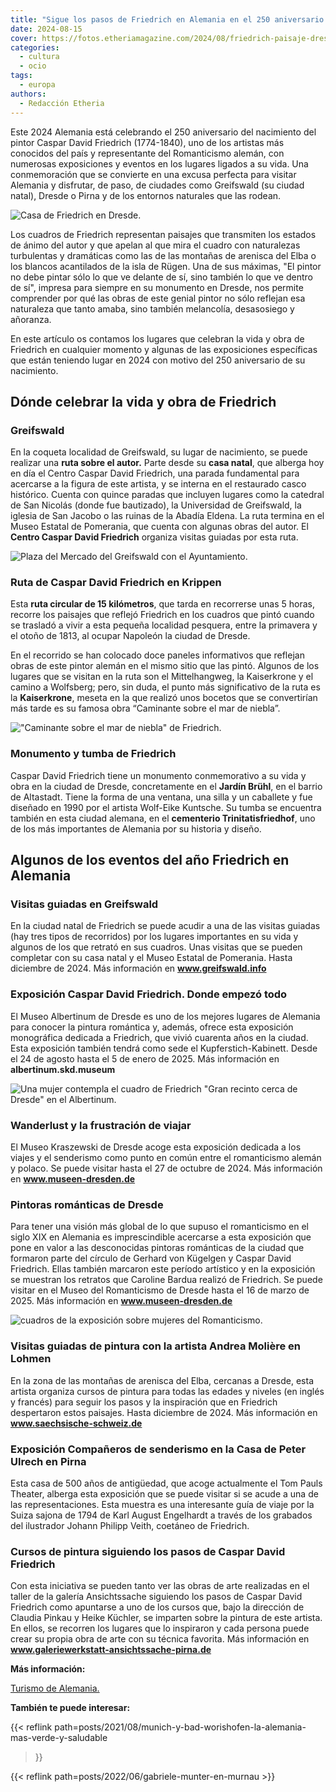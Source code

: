 ```yaml
---
title: "Sigue los pasos de Friedrich en Alemania en el 250 aniversario de su nacimiento"
date: 2024-08-15
cover: https://fotos.etheriamagazine.com/2024/08/friedrich-paisaje-dresde-mujer.jpg
categories: 
  - cultura
  - ocio
tags: 
  - europa
authors: 
  - Redacción Etheria
---
```


Este 2024 Alemania está celebrando el 250 aniversario del nacimiento del pintor Caspar 
David Friedrich (1774-1840), uno de los artistas más conocidos del país y representante 
del Romanticismo alemán, con numerosas exposiciones y eventos en los lugares ligados a 
su vida. Una conmemoración que se convierte en una excusa perfecta para visitar Alemania 
y disfrutar, de paso, de ciudades como Greifswald (su ciudad natal), Dresde o Pirna y de 
los entornos naturales que las rodean. 

![Casa de Friedrich en Dresde.](https://fotos.etheriamagazine.com/2024/08/Caspar-David-Friedrich-Strase_4_Strehlen.jpeg "Casa de Friedrich en Dresde.")

Los cuadros de Friedrich representan paisajes que transmiten los estados de ánimo del 
autor y que apelan al que mira el cuadro con naturalezas turbulentas y dramáticas como 
las de las montañas de arenisca del Elba o los blancos acantilados de la isla de Rügen. 
Una de sus máximas, "El pintor no debe pintar sólo lo que ve delante de sí, sino también 
lo que ve dentro de sí", impresa para siempre en su monumento en Dresde, nos permite 
comprender por qué las obras de este genial pintor no sólo reflejan esa naturaleza que 
tanto amaba, sino también melancolía, desasosiego y añoranza. 

En este artículo os contamos los lugares que celebran la vida y obra de Friedrich en 
cualquier momento y algunas de las exposiciones específicas que están teniendo lugar en 
2024 con motivo del 250 aniversario de su nacimiento. 

## Dónde celebrar la vida y obra de Friedrich

### Greifswald

En la coqueta localidad de Greifswald, su lugar de nacimiento, se puede realizar una 
**ruta sobre el autor.** Parte desde su **casa natal**, que alberga hoy en día el Centro 
Caspar David Friedrich, una parada fundamental para acercarse a la figura de este 
artista, y se interna en el restaurado casco histórico. Cuenta con quince paradas que 
incluyen lugares como la catedral de San Nicolás (donde fue bautizado), la Universidad 
de Greifswald, la iglesia de San Jacobo o las ruinas de la Abadía Eldena. La ruta 
termina en el Museo Estatal de Pomerania, que cuenta con algunas obras del autor. El 
**Centro Caspar David Friedrich** organiza visitas guiadas por esta ruta. 

![Plaza del Mercado del Greifswald con el Ayuntamiento.](https://fotos.etheriamagazine.com/2024/08/Friedrich-Greifswald.jpg "Plaza del Mercado del Greifswald con el Ayuntamiento. © Florian Trykowski/GNTB.")

### Ruta de Caspar David Friedrich en Krippen

Esta **ruta circular de 15 kilómetros**, que tarda en recorrerse unas 5 horas, recorre 
los paisajes que reflejó Friedrich en los cuadros que pintó cuando se trasladó a vivir a 
esta pequeña localidad pesquera, entre la primavera y el otoño de 1813, al ocupar 
Napoleón la ciudad de Dresde. 

En el recorrido se han colocado doce paneles informativos que reflejan obras de este 
pintor alemán en el mismo sitio que las pintó. Algunos de los lugares que se visitan en 
la ruta son el Mittelhangweg, la Kaiserkrone y el camino a Wolfsberg; pero, sin duda, el 
punto más significativo de la ruta es la **Kaiserkrone**, meseta en la que realizó unos 
bocetos que se convertirían más tarde es su famosa obra “Caminante sobre el mar de 
niebla”. 

!["Caminante sobre el mar de niebla" de Friedrich.](https://fotos.etheriamagazine.com/2024/08/caminante-mar-de-niebla-Friedrich.jpg '"Caminante sobre el mar de niebla" de Friedrich.')

### Monumento y tumba de Friedrich

Caspar David Friedrich tiene un monumento conmemorativo a su vida y obra en la ciudad de 
Dresde, concretamente en el **Jardín Brühl**, en el barrio de Altastadt. Tiene la forma 
de una ventana, una silla y un caballete y fue diseñado en 1990 por el artista Wolf-Eike 
Kuntsche. Su tumba se encuentra también en esta ciudad alemana, en el **cementerio 
Trinitatisfriedhof**, uno de los más importantes de Alemania por su historia y diseño. 

## Algunos de los eventos del año Friedrich en Alemania

### Visitas guiadas en Greifswald

En la ciudad natal de Friedrich se puede acudir a una de las visitas guiadas (hay tres 
tipos de recorridos) por los lugares importantes en su vida y algunos de los que retrató 
en sus cuadros. Unas visitas que se pueden completar con su casa natal y el Museo 
Estatal de Pomerania. Hasta diciembre de 2024. Más información en 
**www.greifswald.info** 

### Exposición Caspar David Friedrich. Donde empezó todo

El Museo Albertinum de Dresde es uno de los mejores lugares de Alemania para conocer la 
pintura romántica y, además, ofrece esta exposición monográfica dedicada a Friedrich, 
que vivió cuarenta años en la ciudad. Esta exposición también tendrá como sede el 
Kupferstich-Kabinett. Desde el 24 de agosto hasta el 5 de enero de 2025. Más información 
en **albertinum.skd.museum** 

![Una mujer contempla el cuadro de Friedrich "Gran recinto cerca de Dresde" en el Albertinum.](https://fotos.etheriamagazine.com/2024/08/friedrich-paisaje-dresde-mujer.jpg 'Una mujer contempla el cuadro de Friedrich "Gran recinto cerca de Dresde" en el Albertinum. © Michael R. Henning/Dresden Marketing GmbH.')

### Wanderlust y la frustración de viajar

El Museo Kraszewski de Dresde acoge esta exposición dedicada a los viajes y el 
senderismo como punto en común entre el romanticismo alemán y polaco. Se puede visitar 
hasta el 27 de octubre de 2024. Más información en **www.museen-dresden.de** 

### Pintoras románticas de Dresde

Para tener una visión más global de lo que supuso el romanticismo en el siglo XIX en 
Alemania es imprescindible acercarse a esta exposición que pone en valor a las 
desconocidas pintoras románticas de la ciudad que formaron parte del círculo de Gerhard 
von Kügelgen y Caspar David Friedrich. Ellas también marcaron este período artístico y 
en la exposición se muestran los retratos que Caroline Bardua realizó de Friedrich. Se 
puede visitar en el Museo del Romanticismo de Dresde hasta el 16 de marzo de 2025. Más 
información en **www.museen-dresden.de** 

![cuadros de la exposición sobre mujeres del Romanticismo.](https://fotos.etheriamagazine.com/2024/08/Friedrich-exposicion-pintoras-romanticas.jpg '"Minna Körner" de Emma Köner y "Wilhelmine (o Caroline) Dryander" de Caroline Bardua, cuadros de la exposición sobre mujeres del Romanticismo. © Museen der Stadt Dresden/Philipp WL Günther.')

### Visitas guiadas de pintura con la artista Andrea Molière en Lohmen

En la zona de las montañas de arenisca del Elba, cercanas a Dresde, esta artista 
organiza cursos de pintura para todas las edades y niveles (en inglés y francés) para 
seguir los pasos y la inspiración que en Friedrich despertaron estos paisajes. Hasta 
diciembre de 2024. Más información en **www.saechsische-schweiz.de** 

### Exposición Compañeros de senderismo en la Casa de Peter Ulrech en Pirna

Esta casa de 500 años de antigüedad, que acoge actualmente el Tom Pauls Theater, alberga 
esta exposición que se puede visitar si se acude a una de las representaciones. Esta 
muestra es una interesante guía de viaje por la Suiza sajona de 1794 de Karl August 
Engelhardt a través de los grabados del ilustrador Johann Philipp Veith, coetáneo de 
Friedrich. 

### Cursos de pintura siguiendo los pasos de Caspar David Friedrich

Con esta iniciativa se pueden tanto ver las obras de arte realizadas en el taller de la 
galería Ansichtssache siguiendo los pasos de Caspar David Friedrich como apuntarse a uno 
de los cursos que, bajo la dirección de Claudia Pinkau y Heike Küchler, se imparten 
sobre la pintura de este artista. En ellos, se recorren los lugares que lo inspiraron y 
cada persona puede crear su propia obra de arte con su técnica favorita. Más información 
en **www.galeriewerkstatt-ansichtssache-pirna.de** 

**Más información:** 

[Turismo de Alemania.](https://www.germany.travel/es/home.html) 

**También te puede interesar:** 

{{< reflink path=posts/2021/08/munich-y-bad-worishofen-la-alemania-mas-verde-y-saludable 
>}} 

{{< reflink path=posts/2022/06/gabriele-munter-en-murnau >}}
